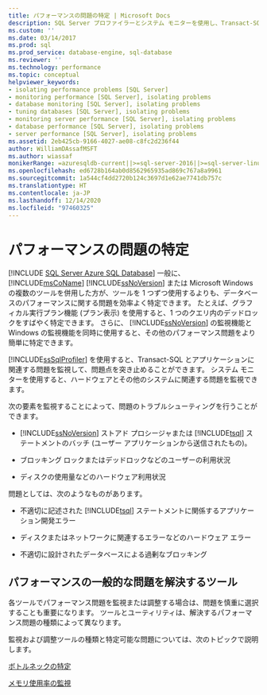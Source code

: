 ```yaml
---
title: パフォーマンスの問題の特定 | Microsoft Docs
description: SQL Server プロファイラーとシステム モニターを使用し、Transact-SQL、アプリケーション関連の問題、ハードウェア、システム関連の問題を監視し、トラブルシューティングします。
ms.custom: ''
ms.date: 03/14/2017
ms.prod: sql
ms.prod_service: database-engine, sql-database
ms.reviewer: ''
ms.technology: performance
ms.topic: conceptual
helpviewer_keywords:
- isolating performance problems [SQL Server]
- monitoring performance [SQL Server], isolating problems
- database monitoring [SQL Server], isolating problems
- tuning databases [SQL Server], isolating problems
- monitoring server performance [SQL Server], isolating problems
- database performance [SQL Server], isolating problems
- server performance [SQL Server], isolating problems
ms.assetid: 2eb425cb-9166-4027-ae08-c8fc2d236f44
author: WilliamDAssafMSFT
ms.author: wiassaf
monikerRange: =azuresqldb-current||>=sql-server-2016||>=sql-server-linux-2017||=azuresqldb-mi-current
ms.openlocfilehash: ed6728b164ab0d8562965935ad869c767a8a9961
ms.sourcegitcommit: 1a544cf4dd2720b124c3697d1e62ae7741db757c
ms.translationtype: HT
ms.contentlocale: ja-JP
ms.lasthandoff: 12/14/2020
ms.locfileid: "97460325"
---
```

# <a name="isolate-performance-problems"></a>パフォーマンスの問題の特定
[!INCLUDE [SQL Server Azure SQL Database](../../includes/applies-to-version/sql-asdb.md)]
  一般に、[!INCLUDE[msCoName](../../includes/msconame-md.md)] [!INCLUDE[ssNoVersion](../../includes/ssnoversion-md.md)] または Microsoft Windows の複数のツールを併用した方が、ツールを 1 つずつ使用するよりも、データベースのパフォーマンスに関する問題を効率よく特定できます。 たとえば、グラフィカル実行プラン機能 (プラン表示) を使用すると、1 つのクエリ内のデッドロックをすばやく特定できます。 さらに、 [!INCLUDE[ssNoVersion](../../includes/ssnoversion-md.md)] の監視機能と Windows の監視機能を同時に使用すると、その他のパフォーマンス問題をより簡単に特定できます。  
  
 [!INCLUDE[ssSqlProfiler](../../includes/sssqlprofiler-md.md)] を使用すると、Transact-SQL とアプリケーションに関連する問題を監視して、問題点を突き止めることができます。 システム モニターを使用すると、ハードウェアとその他のシステムに関連する問題を監視できます。  
  
 次の要素を監視することによって、問題のトラブルシューティングを行うことができます。  
  
-   [!INCLUDE[ssNoVersion](../../includes/ssnoversion-md.md)] ストアド プロシージャまたは [!INCLUDE[tsql](../../includes/tsql-md.md)] ステートメントのバッチ (ユーザー アプリケーションから送信されたもの)。  
  
-   ブロッキング ロックまたはデッドロックなどのユーザーの利用状況  
  
-   ディスクの使用量などのハードウェア利用状況  
  
 問題としては、次のようなものがあります。  
  
-   不適切に記述された [!INCLUDE[tsql](../../includes/tsql-md.md)] ステートメントに関係するアプリケーション開発エラー  
  
-   ディスクまたはネットワークに関連するエラーなどのハードウェア エラー  
  
-   不適切に設計されたデータベースによる過剰なブロッキング  
  
## <a name="tools-for-common-performance-problems"></a>パフォーマンスの一般的な問題を解決するツール  
 各ツールでパフォーマンス問題を監視または調整する場合は、問題を慎重に選択することも重要になります。 ツールとユーティリティは、解決するパフォーマンス問題の種類によって異なります。  
  
 監視および調整ツールの種類と特定可能な問題については、次のトピックで説明します。  
  
 [ボトルネックの特定](../../relational-databases/performance/identify-bottlenecks.md)  
  
 [メモリ使用率の監視](../../relational-databases/performance-monitor/monitor-memory-usage.md)  
  
  
